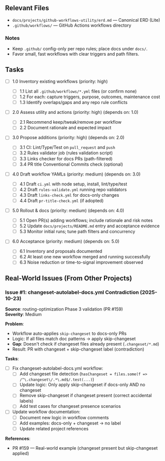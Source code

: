 ## Relevant Files

- `docs/projects/github-workflows-utility/erd.md` — Canonical ERD (Lite)
- `.github/workflows/` — GitHub Actions workflows directory

### Notes

- Keep `.github/` config-only per repo rules; place docs under `docs/`.
- Favor small, fast workflows with clear triggers and path filters.

## Tasks

- [ ] 1.0 Inventory existing workflows (priority: high)

  - [ ] 1.1 List all `.github/workflows/*.yml` files (or confirm none)
  - [ ] 1.2 For each: capture triggers, purpose, outcomes, maintenance cost
  - [ ] 1.3 Identify overlaps/gaps and any repo rule conflicts

- [ ] 2.0 Assess utility and actions (priority: high) (depends on: 1.0)

  - [ ] 2.1 Recommend keep/tweak/remove per workflow
  - [ ] 2.2 Document rationale and expected impact

- [ ] 3.0 Propose additions (priority: high) (depends on: 2.0)

  - [ ] 3.1 CI: Lint/Type/Test on `pull_request` and `push`
  - [ ] 3.2 Rules validator job (rules validation script)
  - [ ] 3.3 Links checker for docs PRs (path-filtered)
  - [ ] 3.4 PR title Conventional Commits check (optional)

- [ ] 4.0 Draft workflow YAMLs (priority: medium) (depends on: 3.0)

  - [ ] 4.1 Draft `ci.yml` with node setup, install, lint/type/test
  - [ ] 4.2 Draft `rules-validate.yml` running repo validators
  - [ ] 4.3 Draft `links-check.yml` for docs-only changes
  - [ ] 4.4 Draft `pr-title-check.yml` (if adopted)

- [ ] 5.0 Rollout & docs (priority: medium) (depends on: 4.0)

  - [ ] 5.1 Open PR(s) adding workflows; include rationale and risk notes
  - [ ] 5.2 Update `docs/projects/README.md` entry and acceptance evidence
  - [ ] 5.3 Monitor initial runs; tune path filters and concurrency

- [ ] 6.0 Acceptance (priority: medium) (depends on: 5.0)

  - [ ] 6.1 Inventory and proposals documented
  - [ ] 6.2 At least one new workflow merged and running successfully
  - [ ] 6.3 Noise reduction or time-to-signal improvement observed

## Real-World Issues (From Other Projects)

### Issue #1: changeset-autolabel-docs.yml Contradiction (2025-10-23)

**Source**: routing-optimization Phase 3 validation (PR #159)  
**Severity**: Medium

**Problem**:
- Workflow auto-applies `skip-changeset` to docs-only PRs
- Logic: If all files match doc patterns → apply skip-changeset
- **Gap**: Doesn't check if changeset files already present (`.changeset/*.md`)
- Result: PR with changeset + skip-changeset label (contradiction)

**Tasks**:

- [ ] Fix changeset-autolabel-docs.yml workflow:
  - [ ] Add changeset file detection (`hasChangeset = files.some(f => /^\.changeset\/.*\.md$/.test(...)`)
  - [ ] Update logic: Only apply skip-changeset if docs-only AND no changeset
  - [ ] Remove skip-changeset if changeset present (correct accidental labels)
  - [ ] Add test cases for changeset presence scenarios

- [ ] Update workflow documentation:
  - [ ] Document new logic in workflow comments
  - [ ] Add examples: docs-only + changeset → no label
  - [ ] Update related project references

**References**:
- PR #159 — Real-world example (changeset present but skip-changeset applied)
